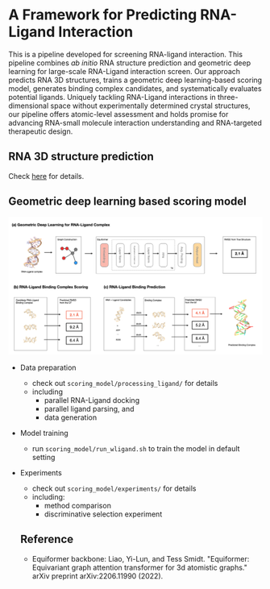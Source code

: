 # A Framework for Predicting RNA-Ligand Interaction

This is a pipeline developed for screening RNA-ligand interaction. This pipeline combines *ab initio* RNA structure prediction and geometric deep learning for large-scale RNA-Ligand interaction screen. Our approach predicts RNA 3D structures, trains a geometric deep learning-based scoring model, generates binding complex candidates, and systematically evaluates potential ligands. Uniquely tackling RNA-Ligand interactions in three-dimensional space without experimentally determined crystal structures, our pipeline offers atomic-level assessment and holds promise for advancing RNA-small molecule interaction understanding and RNA-targeted therapeutic design.


## RNA 3D structure prediction
Check [here](structure_prediction) for details.

## Geometric deep learning based scoring model

![](./figs/geo_dl.png)

- Data preparation
  - check out `scoring_model/processing_ligand/` for details
  - including 
    - parallel RNA-Ligand docking
    - parallel ligand parsing, and 
    - data generation

- Model training
  - run `scoring_model/run_wligand.sh` to train the model in default setting

- Experiments
  - check out `scoring_model/experiments/` for details
  - including:
    - method comparison 
    - discriminative selection experiment


  ## Reference

  - Equiformer backbone: Liao, Yi-Lun, and Tess Smidt. "Equiformer: Equivariant graph attention transformer for 3d atomistic graphs." arXiv preprint arXiv:2206.11990 (2022).